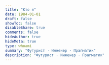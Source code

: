 ```yaml
---
title: "Кто я"
date: 1984-01-01
draft: false
showToc: false
disableShare: true
comments: false
hideAuthor: true
hideMeta: true
type: whoami
summary: "Футурист · Инженер · Прагматик"
description: "Футурист · Инженер · Прагматик"
---
```

